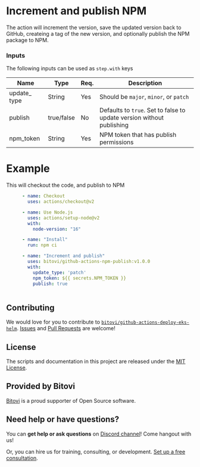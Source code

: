 

# Increment and publish NPM

The action will increment the version, save the updated version back to GitHub, createing a tag of the new version, and optionally publish the NPM package to NPM.

### Inputs

The following inputs can be used as `step.with` keys

| Name      | Type       | Req. | Description                                                  |
| --------- | ---------- | ---- | ------------------------------------------------------------ |
| update_ type      | String     | Yes  | Should be `major`, `minor`, or `patch`                       |
| publish   | true/false | No   | Defaults to `true`.  Set to false to update version without publishing |
| npm_token | String     | Yes  | NPM token that has publish permissions                       |


# Example

This will checkout the code, and publish to NPM


```yaml
      - name: Checkout
        uses: actions/checkout@v2

      - name: Use Node.js
        uses: actions/setup-node@v2
        with:
          node-version: "16"

      - name: "Install"
        run: npm ci

      - name: "Increment and publish"
        uses: bitovi/github-actions-npm-publish:v1.0.0
        with:
          update_type: 'patch'
          npm_token: ${{ secrets.NPM_TOKEN }}
          publish: true
            
```

## Contributing
We would love for you to contribute to [`bitovi/github-actions-deploy-eks-helm`](https://github.com/bitovi/github-actions-deploy-eks-helm).   [Issues](https://github.com/bitovi/github-actions-deploy-eks-helm/issues) and [Pull Requests](https://github.com/bitovi/github-actions-deploy-eks-helm/pulls) are welcome!

## License
The scripts and documentation in this project are released under the [MIT License](https://github.com/bitovi/github-actions-deploy-eks-helm/blob/main/LICENSE).

## Provided by Bitovi
[Bitovi](https://www.bitovi.com/) is a proud supporter of Open Source software.

## Need help or have questions?
You can **get help or ask questions** on [Discord channel](https://discord.gg/J7ejFsZnJ4)! Come hangout with us!

Or, you can hire us for training, consulting, or development. [Set up a free consultation](https://www.bitovi.com/devops-consulting).
